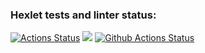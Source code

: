 ### Hexlet tests and linter status:
[![Actions Status](https://github.com/oticko/python-project-lvl2/workflows/hexlet-check/badge.svg)](https://github.com/oticko/python-project-lvl2/actions)
<a href="https://codeclimate.com/github/codeclimate/codeclimate/maintainability"><img src="https://api.codeclimate.com/v1/badges/a99a88d28ad37a79dbf6/maintainability" /></a>
[![Github Actions Status](https://github.com/oticko/python-project-lvl2/workflows/Python%20CI/badge.svg)](https://github.com/oticko/python-project-lvl2/actions)
